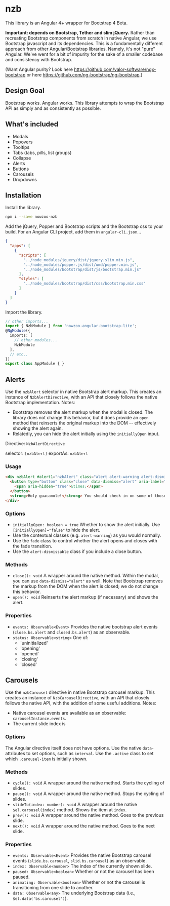 # nzb

This library is an Angular 4+ wrapper for  Bootstrap 4 Beta.

<strong>Important: depends on Bootstrap, Tether and slim jQuery.</strong> Rather than recreating Bootstrap components from scratch in native Angular, we use Bootstrap javascript and its dependencies. This is a fundamentally different approach from other Angular/Bootstrap libraries. Namely, it's not "pure" Angular. We've went for a bit of impurity for the sake of a smaller codebase and consistency with Bootstrap.

(Want Angular purity? Look here https://github.com/valor-software/ngx-bootstrap or here https://github.com/ng-bootstrap/ng-bootstrap.)

## Design Goal

Bootstrap works. Angular works. This library attempts to wrap the Bootstrap API as simply and as consistently as possible.

## What's included
 - Modals
 - Popovers
 - Tooltips
 - Tabs (tabs, pills, list groups)
 - Collapse
 - Alerts
 - Buttons
 - Carousels
 - Dropdowns

## Installation

Install the library.
```bash
npm i --save nowzoo-nzb
```
Add the jQuery, Popper and Bootstrap scripts and the Bootstrap css to your build. For an Angular CLI project, add them in `angular-cli.json`...
```json
{
  "apps": [
    {
      "scripts": [
        "../node_modules/jquery/dist/jquery.slim.min.js",
        "../node_modules/popper.js/dist/umd/popper.min.js",
        "../node_modules/bootstrap/dist/js/bootstrap.min.js"
      ],
      "styles": [
        "../node_modules/bootstrap/dist/css/bootstrap.min.css"
      ]
    }
  ]
}
```
Import the library.
```ts
// other imports...
import { NzbModule } from 'nowzoo-angular-bootstrap-lite';
@NgModule({
  imports: [
    // other modules...
    NzbModule
  ],
  // etc..
})
export class AppModule { }
```

## Alerts

Use the `nzbAlert` selector in native Bootstrap alert markup.  This creates an instance of `NzbAlertDirective`, with an API that closely follows the native Bootstrap implementation. Notes:

- Bootstrap removes the alert markup when the modal is closed. The library does not change this behavior,
but it does provide an `open` method that reinserts the original markup into the DOM -- effectively showing the alert again.
- Relatedly, you can hide the alert initially using the `initiallyOpen` input.

Directive:  `NzbAlertDirective`

selector: `[nzbAlert]` exportAs: `nzbAlert`

### Usage

```html
<div nzbAlert #alert1="nzbAlert" class="alert alert-warning alert-dismissible fade show" role="alert">
  <button type="button" class="close" data-dismiss="alert" aria-label="Close">
    <span aria-hidden="true">&times;</span>
  </button>
  <strong>Holy guacamole!</strong> You should check in on some of those fields below.
</div>
```

### Options

- `initiallyOpen: boolean = true` Whether to show the alert initially. Use `[initiallyOpen]="false"` to hide the alert.
- Use the contextual classes (e.g. `alert-warning`) as you would normally.
- Use the `fade` class to control whether the alert opens and closes with the fade transition.
- Use the `alert-dismissable` class if you include a close button.

### Methods

- `close(): void` A wrapper around the native method. Within the modal, you can use `data-dismiss="alert"` as well. Note that Bootstrap removes the markup from the DOM when the alert is closed; we do not change this behavior.
- `open(): void` Reinserts the alert markup (if necessary) and shows the alert.

### Properties

- `events: Observable<Event>` Provides the native bootstrap alert events (`close.bs.alert` and `closed.bs.alert`) as an observable.
- `status: Observable<string>` One of:
  - 'uninitialized'
  - 'opening'
  - 'opened'
  - 'closing'
  - 'closed'

## Carousels

Use the `nzbCarousel` directive in native Bootstrap carousel markup.  This creates an instance of `NzbCarouselDirective`, with an API that closely follows the native API, with the addition of some useful additions. Notes:

- Native carousel events are available as an observable: `carouselInstance.events`.
- The current slide index is

### Options

The Angular directive itself does not have options. Use the native `data-` attributes to set options, such as `interval`. Use the `.active` class to set which `.carousel-item` is initially shown.

### Methods

- `cycle(): void` A wrapper around the native method. Starts the cycling of slides.
- `pause(): void` A wrapper around the native method. Stops the cycling of slides.
- `slideTo(index: number): void` A wrapper around the native `$el.carousel(index)` method.  Shows the item at `index`.
- `prev(): void` A wrapper around the native method. Goes to the previous slide.
- `next(): void` A wrapper around the native method. Goes to the next slide.

### Properties
- `events: Observable<Event>` Provides the native Bootstrap carousel events (`slide.bs.carousel`, `slid.bs.carousel`) as an observable.
- `index: Observable<number>` The index of the currently shown slide.
- `paused: Observable<boolean>` Whether or not the carousel has been paused.
- `animating: Observable<boolean>` Whether or not the carousel is transitioning from one slide to another.
- `data: Observable<any>` The underlying Bootstrap data (i.e., `$el.data('bs.carousel')`).
